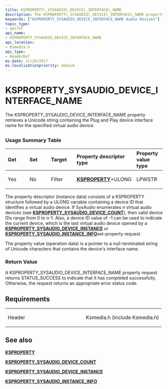 ```yaml
---
title: KSPROPERTY\_SYSAUDIO\_DEVICE\_INTERFACE\_NAME
description: The KSPROPERTY\_SYSAUDIO\_DEVICE\_INTERFACE\_NAME property retrieves a Unicode string containing the Plug and Play device interface name for the specified virtual audio device.
keywords: ["KSPROPERTY_SYSAUDIO_DEVICE_INTERFACE_NAME Audio Devices"]
topic_type:
- apiref
api_name:
- KSPROPERTY_SYSAUDIO_DEVICE_INTERFACE_NAME
api_location:
- Ksmedia.h
api_type:
- HeaderDef
ms.date: 11/28/2017
ms.localizationpriority: medium
---
```


# KSPROPERTY\_SYSAUDIO\_DEVICE\_INTERFACE\_NAME


The KSPROPERTY\_SYSAUDIO\_DEVICE\_INTERFACE\_NAME property retrieves a Unicode string containing the Plug and Play device interface name for the specified virtual audio device.

## <span id="ddk_ksproperty_sysaudio_device_interface_name_ks"></span><span id="DDK_KSPROPERTY_SYSAUDIO_DEVICE_INTERFACE_NAME_KS"></span>


### <span id="Usage_Summary_Table"></span><span id="usage_summary_table"></span><span id="USAGE_SUMMARY_TABLE"></span>Usage Summary Table

<table>
<colgroup>
<col width="20%" />
<col width="20%" />
<col width="20%" />
<col width="20%" />
<col width="20%" />
</colgroup>
<thead>
<tr class="header">
<th align="left">Get</th>
<th align="left">Set</th>
<th align="left">Target</th>
<th align="left">Property descriptor type</th>
<th align="left">Property value type</th>
</tr>
</thead>
<tbody>
<tr class="odd">
<td align="left"><p>Yes</p></td>
<td align="left"><p>No</p></td>
<td align="left"><p>Filter</p></td>
<td align="left"><p><a href="/previous-versions/ff564262(v=vs.85)" data-raw-source="[&lt;strong&gt;KSPROPERTY&lt;/strong&gt;](/previous-versions/ff564262(v=vs.85))"><strong>KSPROPERTY</strong></a>+ULONG</p></td>
<td align="left"><p>LPWSTR</p></td>
</tr>
</tbody>
</table>

 

The property descriptor (instance data) consists of a KSPROPERTY structure followed by a ULONG variable containing a device ID that identifies a virtual audio device. If SysAudio enumerates *n* virtual audio devices (see [**KSPROPERTY\_SYSAUDIO\_DEVICE\_COUNT**](ksproperty-sysaudio-device-count.md)), then valid device IDs range from 0 to *n*-1. Also, a device ID value of -1 can be used to indicate the current device, which is the last virtual audio device opened by a [**KSPROPERTY\_SYSAUDIO\_DEVICE\_INSTANCE**](ksproperty-sysaudio-device-instance.md) or [**KSPROPERTY\_SYSAUDIO\_INSTANCE\_INFO**](ksproperty-sysaudio-instance-info.md)set-property request.

The property value (operation data) is a pointer to a null-terminated string of Unicode characters that contains the device's interface name.

### <span id="Return_Value"></span><span id="return_value"></span><span id="RETURN_VALUE"></span>Return Value

A KSPROPERTY\_SYSAUDIO\_DEVICE\_INTERFACE\_NAME property request returns STATUS\_SUCCESS to indicate that it has completed successfully. Otherwise, the request returns an appropriate error status code.

## Requirements

<table>
<colgroup>
<col width="50%" />
<col width="50%" />
</colgroup>
<tbody>
<tr class="odd">
<td align="left"><p>Header</p></td>
<td align="left">Ksmedia.h (include Ksmedia.h)</td>
</tr>
</tbody>
</table>

## <span id="see_also"></span>See also


[**KSPROPERTY**](/previous-versions/ff564262(v=vs.85))

[**KSPROPERTY\_SYSAUDIO\_DEVICE\_COUNT**](ksproperty-sysaudio-device-count.md)

[**KSPROPERTY\_SYSAUDIO\_DEVICE\_INSTANCE**](ksproperty-sysaudio-device-instance.md)

[**KSPROPERTY\_SYSAUDIO\_INSTANCE\_INFO**](ksproperty-sysaudio-instance-info.md)

